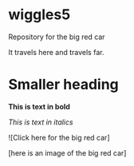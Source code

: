 # wiggles5
Repository for the big red car

It travels here and travels far.

<h1>Smaller heading</h1>

<b> This is text in bold </b>

<i>This is text in italics </i>

![Click here for the big red car]

[here is an image of the big red car]
